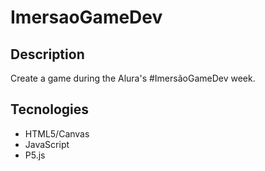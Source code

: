 # ImersaoGameDev

## Description

Create a game during the Alura's #ImersãoGameDev week.

## Tecnologies

- HTML5/Canvas
- JavaScript
- P5.js
